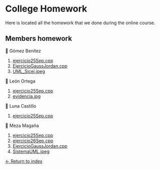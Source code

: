 # College Homework

Here is located all the homework that we done during the online course.

## Members homework

:file_folder: Gómez Benítez

1. [ejercicio25Sep.cpp](https://github.com/JoshuaMeza/CodePain_POO/blob/master/Homework/GómezBenítez/ejercicio25Sep.cpp)
2. [EjercicioGaussJordan.cpp](https://github.com/JoshuaMeza/CodePain_POO/blob/master/Homework/GómezBenítez/EjercicioGaussJordan.cpp)
3. [UML_Sicei.jpeg](https://github.com/JoshuaMeza/CodePain_POO/blob/master/Homework/GómezBenítez/UML_Sicei.jpeg)

:file_folder: León Ortega

1. [ejercicio25Sep.cpp](https://github.com/JoshuaMeza/CodePain_POO/blob/master/Homework/LeónOrtega/ejercicio25Sep.cpp)
2. [evidencia.jpg](https://github.com/JoshuaMeza/CodePain_POO/blob/master/Homework/LeónOrtega/evidencia.jpg)

:file_folder: Luna Castillo

1. [ejercicio25Sep.cpp](https://github.com/JoshuaMeza/CodePain_POO/blob/master/Homework/LunaCastillo/ejercicio25Sep.cpp)

:file_folder: Meza Magaña

1. [ejercicio25Sep.cpp](https://github.com/JoshuaMeza/CodePain_POO/blob/master/Homework/MezaMagaña/ejercicio25Sep.cpp)
2. [ejercicio26Sep.cpp](https://github.com/JoshuaMeza/CodePain_POO/blob/master/Homework/MezaMagaña/ejercicio26Sep.cpp)
3. [EjercicioGaussJordan.cpp](https://github.com/JoshuaMeza/CodePain_POO/blob/master/Homework/MezaMagaña/EjercicioGaussJordan.cpp)
4. [SistemaUML.jpeg](https://github.com/JoshuaMeza/CodePain_POO/blob/master/Homework/MezaMagaña/SistemaUML.jpeg)

[<- Return to index](https://github.com/JoshuaMeza/CodePain_POO)